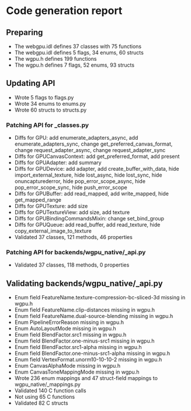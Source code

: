 # Code generation report
## Preparing
* The webgpu.idl defines 37 classes with 75 functions
* The webgpu.idl defines 5 flags, 34 enums, 60 structs
* The wgpu.h defines 199 functions
* The wgpu.h defines 7 flags, 52 enums, 93 structs
## Updating API
* Wrote 5 flags to flags.py
* Wrote 34 enums to enums.py
* Wrote 60 structs to structs.py
### Patching API for _classes.py
* Diffs for GPU: add enumerate_adapters_async, add enumerate_adapters_sync, change get_preferred_canvas_format, change request_adapter_async, change request_adapter_sync
* Diffs for GPUCanvasContext: add get_preferred_format, add present
* Diffs for GPUAdapter: add summary
* Diffs for GPUDevice: add adapter, add create_buffer_with_data, hide import_external_texture, hide lost_async, hide lost_sync, hide onuncapturederror, hide pop_error_scope_async, hide pop_error_scope_sync, hide push_error_scope
* Diffs for GPUBuffer: add read_mapped, add write_mapped, hide get_mapped_range
* Diffs for GPUTexture: add size
* Diffs for GPUTextureView: add size, add texture
* Diffs for GPUBindingCommandsMixin: change set_bind_group
* Diffs for GPUQueue: add read_buffer, add read_texture, hide copy_external_image_to_texture
* Validated 37 classes, 121 methods, 46 properties
### Patching API for backends/wgpu_native/_api.py
* Validated 37 classes, 118 methods, 0 properties
## Validating backends/wgpu_native/_api.py
* Enum field FeatureName.texture-compression-bc-sliced-3d missing in wgpu.h
* Enum field FeatureName.clip-distances missing in wgpu.h
* Enum field FeatureName.dual-source-blending missing in wgpu.h
* Enum PipelineErrorReason missing in wgpu.h
* Enum AutoLayoutMode missing in wgpu.h
* Enum field BlendFactor.src1 missing in wgpu.h
* Enum field BlendFactor.one-minus-src1 missing in wgpu.h
* Enum field BlendFactor.src1-alpha missing in wgpu.h
* Enum field BlendFactor.one-minus-src1-alpha missing in wgpu.h
* Enum field VertexFormat.unorm10-10-10-2 missing in wgpu.h
* Enum CanvasAlphaMode missing in wgpu.h
* Enum CanvasToneMappingMode missing in wgpu.h
* Wrote 236 enum mappings and 47 struct-field mappings to wgpu_native/_mappings.py
* Validated 140 C function calls
* Not using 65 C functions
* Validated 82 C structs
